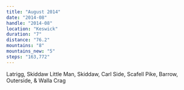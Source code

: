 ```yaml
---
title: "August 2014"
date: "2014-08"
handle: "2014-08"
location: "Keswick"
duration: "7"
distance: "76.2"
mountains: "8"
mountains_new: "5"
steps: "163,772"
---
```


Latrigg, Skiddaw Little Man, Skiddaw, Carl Side, Scafell Pike, Barrow, Outerside, & Walla Crag